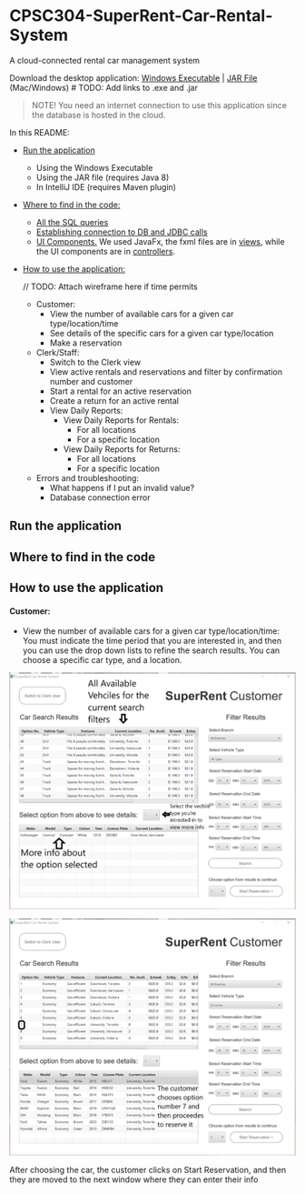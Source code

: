 # CPSC304-SuperRent-Car-Rental-System

A cloud-connected rental car management system

Download the desktop application:  [Windows Executable]()   |   [JAR File]()  (Mac/Windows)     # TODO: Add links to .exe and .jar

> NOTE! You need an internet connection to use this application since the database is hosted in the cloud.

In this README:

* [Run the application](#run-the-application)
    * Using the Windows Executable
    * Using the JAR file (requires Java 8)
    * In IntelliJ IDE (requires Maven plugin)

* [Where to find in the code:](#where-to-find-in-the-code)
    * [All the SQL queries](./src/main/java/model/Queries.java) 
    * [Establishing connection to DB and JDBC calls](./src/main/java/model/Database.java)
    * [UI Components.](./src/main/java/gui) We used JavaFx, the fxml files are in [views](./src/main/java/gui/views), 
    while the UI components are in [controllers](./src/main/java/gui/controllers).

* [How to use the application:](#how-to-use-the-application)

    // TODO: Attach wireframe here if time permits

    * Customer:
        * View the number of available cars for a given car type/location/time
        * See details of the specific cars for a given car type/location
        * Make a reservation
    * Clerk/Staff:
        * Switch to the Clerk view
        * View active rentals and reservations and filter by confirmation number and customer
        * Start a rental for an active reservation
        * Create a return for an active rental
        * View Daily Reports:
            * View Daily Reports for Rentals:
                * For all locations
                * For a specific location
            * View Daily Reports for Returns:
                * For all locations
                * For a specific location
    * Errors and troubleshooting:
        * What happens if I put an invalid value?
        * Database connection error
## Run the application

## Where to find in the code

## How to use the application
#### Customer:
* View the number of available cars for a given car type/location/time:
You must indicate the time period that you are interested in, and then you can use the drop down lists to refine the search
results. You can choose a specific car type, and a location.

![Diagram 1](./pictures/pic1.png "AnyBranch, AnyType, Customer Find Car")

![Diagram 2](./pictures/pic2.png "Customer Finds CarType, Looks at Car and then Chooses to Reserve")

After choosing the car, the customer clicks on Start Reservation, and then they are moved to the next window where they can enter their info
 